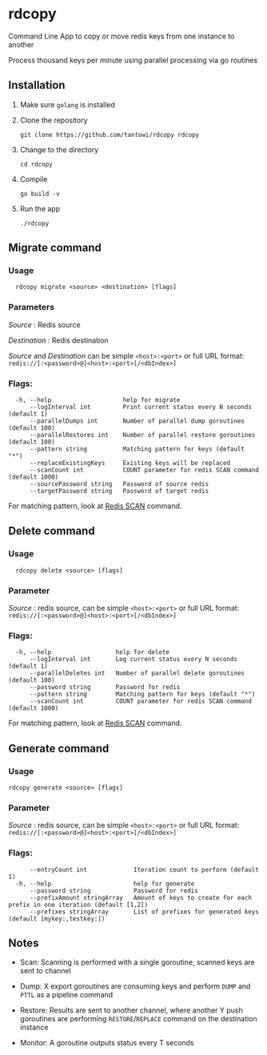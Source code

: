 # rdcopy

Command Line App to copy or move redis keys from one instance to another

Process thousand keys per minute using parallel processing via go routines


## Installation

1. Make sure `golang` is installed

2. Clone the repository
   
   `git clone https://github.com/tantowi/rdcopy rdcopy`

4. Change to the directory
   
   `cd rdcopy`

6. Compile
   
   `go build -v`

8. Run the app
   
   `./rdcopy`
   

## Migrate command

### Usage

```
  rdcopy migrate <source> <destination> [flags]
```

### Parameters

*Source* : Redis source

*Destination* : Redis destination

*Source* and *Destination* can be simple `<host>:<port>` or full URL format: `redis://[:<password>@]<host>:<port>[/<dbIndex>]`

### Flags:

```
  -h, --help                    help for migrate
      --logInterval int         Print current status every N seconds (default 1)
      --parallelDumps int       Number of parallel dump goroutines (default 100)
      --parallelRestores int    Number of parallel restore goroutines (default 100)
      --pattern string          Matching pattern for keys (default "*")
      --replaceExistingKeys     Existing keys will be replaced
      --scanCount int           COUNT parameter for redis SCAN command (default 1000)
      --sourcePassword string   Password of source redis
      --targetPassword string   Password of target redis
```

For matching pattern, look at [Redis SCAN](https://redis.io/commands/scan) command.

## Delete command

### Usage

```
  rdcopy delete <source> [flags]
```

### Parameter

*Source* : redis source, can be simple `<host>:<port>` or full URL format: `redis://[:<password>@]<host>:<port>[/<dbIndex>]`

### Flags:

```
  -h, --help                  help for delete
      --logInterval int       Log current status every N seconds (default 1)
      --parallelDeletes int   Number of parallel delete goroutines (default 100)
      --password string       Password for redis
      --pattern string        Matching pattern for keys (default "*")
      --scanCount int         COUNT parameter for redis SCAN command (default 1000)
```

For matching pattern, look at [Redis SCAN](https://redis.io/commands/scan) command.


## Generate command

### Usage

```
rdcopy generate <source> [flags]
```

### Parameter

*Source* : redis source, can be simple `<host>:<port>` or full URL format: `redis://[:<password>@]<host>:<port>[/<dbIndex>]`

### Flags:

```
      --entryCount int             Iteration count to perform (default 1)
  -h, --help                       help for generate
      --password string            Password for redis
      --prefixAmount stringArray   Amount of keys to create for each prefix in one iteration (default [1,2])
      --prefixes stringArray       List of prefixes for generated keys (default [mykey:,testkey:])
```

## Notes

- Scan: Scanning is performed with a single goroutine, scanned keys are sent to channel

- Dump: X export goroutines are consuming keys and perform `DUMP` and `PTTL` as a pipeline command

- Restore: Results are sent to another channel, where another Y push goroutines are performing `RESTORE`/`REPLACE` command on the destination instance

- Monitor: A goroutine outputs status every T seconds 

